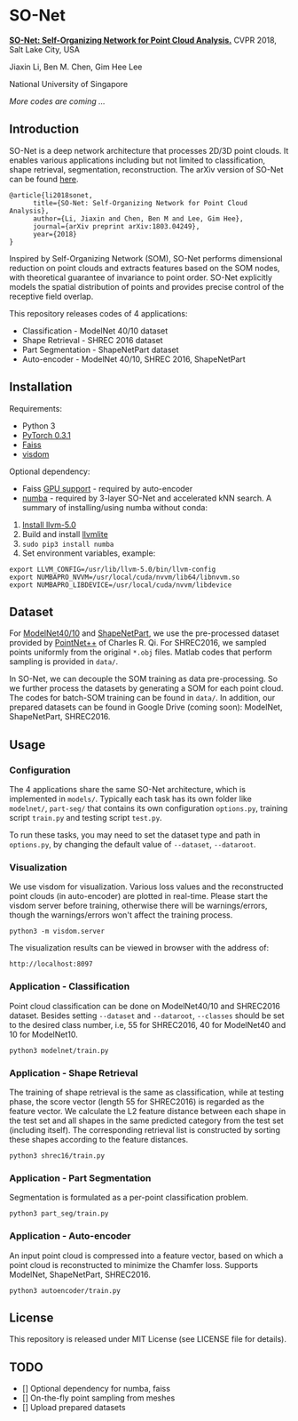 
# SO-Net
**[SO-Net: Self-Organizing Network for Point Cloud Analysis.](https://arxiv.org/abs/1803.04249)** CVPR 2018, Salt Lake City, USA

Jiaxin Li, Ben M. Chen, Gim Hee Lee

National University of Singapore

*More codes are coming ...*


## Introduction
SO-Net is a deep network architecture that processes 2D/3D point clouds. It enables various applications including but not limited to classification, shape retrieval, segmentation, reconstruction. The arXiv version of SO-Net can be found [here](https://arxiv.org/abs/1803.04249).
```
@article{li2018sonet,
      title={SO-Net: Self-Organizing Network for Point Cloud Analysis},
      author={Li, Jiaxin and Chen, Ben M and Lee, Gim Hee},
      journal={arXiv preprint arXiv:1803.04249},
      year={2018}
}
```
Inspired by Self-Organizing Network (SOM), SO-Net performs dimensional reduction on point clouds and extracts features based on the SOM nodes, with theoretical guarantee of invariance to point order. SO-Net explicitly models the spatial distribution of points and provides precise control of the receptive field overlap.

This repository releases codes of 4 applications:
* Classification - ModelNet 40/10 dataset
* Shape Retrieval - SHREC 2016 dataset
* Part Segmentation - ShapeNetPart dataset
* Auto-encoder - ModelNet 40/10, SHREC 2016, ShapeNetPart


## Installation
Requirements:
- Python 3
- [PyTorch 0.3.1](http://pytorch.org/)
- [Faiss](https://github.com/facebookresearch/faiss)
- [visdom](https://github.com/facebookresearch/visdom)

Optional dependency:
 - Faiss [GPU support](https://github.com/facebookresearch/faiss/blob/master/INSTALL.md) - required by auto-encoder
 - [numba](https://numba.pydata.org/) - required by 3-layer SO-Net and accelerated kNN search. A summary of installing/using numba without conda:
 1. [Install llvm-5.0]([https://askubuntu.com/questions/905205/installing-clang-5-0-and-using-c17](https://askubuntu.com/questions/905205/installing-clang-5-0-and-using-c17))
 2. Build and install [llvmlite]([https://pypi.python.org/pypi/numba](https://pypi.python.org/pypi/numba))
 3. `sudo pip3 install numba`
 4. Set environment variables, example:
```
export LLVM_CONFIG=/usr/lib/llvm-5.0/bin/llvm-config  
export NUMBAPRO_NVVM=/usr/local/cuda/nvvm/lib64/libnvvm.so
export NUMBAPRO_LIBDEVICE=/usr/local/cuda/nvvm/libdevice
```

## Dataset
For [ModelNet40/10](https://1drv.ms/u/s!ApbTjxa06z9CgQfKl99yUDHL_wHs) and [ShapeNetPart](https://1drv.ms/u/s!ApbTjxa06z9CgQnl-Qm6KI3Ywbe1), we use the pre-processed dataset provided by [PointNet++](https://github.com/charlesq34/pointnet2) of Charles R. Qi. For SHREC2016, we sampled points uniformly from the original `*.obj` files. Matlab codes that perform sampling is provided in `data/`.

In SO-Net, we can decouple the SOM training as data pre-processing. So we further process the datasets by generating a SOM for each point cloud. The codes for batch-SOM training can be found in `data/`. In addition, our prepared datasets can be found in Google Drive (coming soon): ModelNet, ShapeNetPart, SHREC2016.
 
## Usage
### Configuration
The 4 applications share the same SO-Net architecture, which is implemented in `models/`. Typically each task has its own folder like `modelnet/`, `part-seg/` that contains its own configuration `options.py`, training script `train.py` and testing script `test.py`.

To run these tasks, you may need to set the dataset type and path in `options.py`, by changing the default value of `--dataset`, `--dataroot`.
### Visualization
We use visdom for visualization. Various loss values and the reconstructed point clouds (in auto-encoder) are plotted in real-time. Please start the visdom server before training, otherwise there will be warnings/errors, though the warnings/errors won't affect the training process.
```
python3 -m visdom.server
```
The visualization results can be viewed in browser with the address of:
```
http://localhost:8097
```
### Application - Classification
Point cloud classification can be done on ModelNet40/10 and SHREC2016 dataset. Besides setting `--dataset` and `--dataroot`, `--classes` should be set to the desired class number, i.e, 55 for SHREC2016, 40 for ModelNet40 and 10 for ModelNet10.
```
python3 modelnet/train.py
```
### Application - Shape Retrieval
The training of shape retrieval is the same as classification, while at testing phase, the score vector (length 55 for SHREC2016) is regarded as the feature vector. We calculate the L2 feature distance between each shape in the test set and all shapes in the same predicted category from the test set (including itself). The corresponding retrieval list is constructed by sorting these shapes according to the feature distances.
```
python3 shrec16/train.py
```
### Application - Part Segmentation
Segmentation is formulated as a per-point classification problem.
```
python3 part_seg/train.py
```
### Application - Auto-encoder
An input point cloud is compressed into a feature vector, based on which a point cloud is reconstructed to minimize the Chamfer loss. Supports ModelNet, ShapeNetPart, SHREC2016.
```
python3 autoencoder/train.py
```

## License
This repository is released under MIT License (see LICENSE file for details).

## TODO
* [] Optional dependency for numba, faiss
* [] On-the-fly point sampling from meshes
* [] Upload prepared datasets